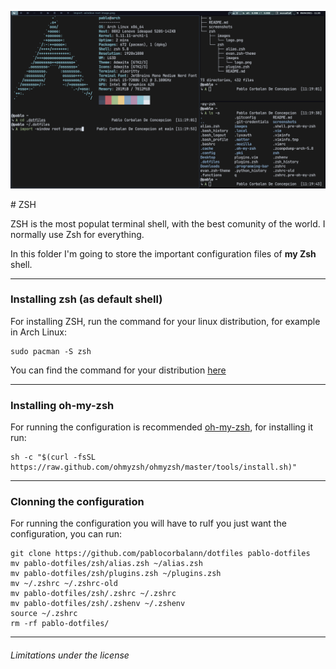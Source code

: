 <p align="center"><img src="images/zsh.png"></p>
# ZSH

ZSH is the most populat terminal shell, with the best comunity of the world. I normally use Zsh for everything.

In this folder I'm going to store the important configuration files of **my Zsh** shell.

---

### Installing zsh (as default shell)
For installing ZSH, run the command for your linux distribution, for example in Arch Linux:
```shell
sudo pacman -S zsh
```
You can find the command for your distribution [here](https://github.com/ohmyzsh/ohmyzsh/wiki/Installing-ZSH)

---

### Installing oh-my-zsh
For running the configuration is recommended [oh-my-zsh](https://ohmyz.sh/), for installing it run:
```shell
sh -c "$(curl -fsSL https://raw.github.com/ohmyzsh/ohmyzsh/master/tools/install.sh)"
```

---

### Clonning the configuration
For running the configuration you will have to ruIf you just want the configuration, you can run:
```shell
git clone https://github.com/pablocorbalann/dotfiles pablo-dotfiles
mv pablo-dotfiles/zsh/alias.zsh ~/alias.zsh
mv pablo-dotfiles/zsh/plugins.zsh ~/plugins.zsh
mv ~/.zshrc ~/.zshrc-old
mv pablo-dotfiles/zsh/.zshrc ~/.zshrc
mv pablo-dotfiles/zsh/.zshenv ~/.zshenv
source ~/.zshrc
rm -rf pablo-dotfiles/
```

---

###### Limitations under the license
